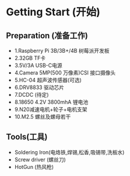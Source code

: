 # Getting Start (开始)
## Preparation (准备工作)
* 1.Raspberry Pi 3B/3B+/4B 树莓派开发板 
* 2.32GB TF卡
* 3.5V/3A USB-C电源
* 4.Camera 5MP(500 万像素)CSI 接口摄像头
* 5.HC-04 超声波传感器(可选)
* 6.DRV8833 驱动芯片
* 7.DCDC (待定)
* 8.18650 4.2V 3800mhA 锂电池
* 9.N20减速电机+轮子+电机支架
* 10.M2.5 螺丝及螺母若干
## Tools(工具)
* Soldering Iron(电烙铁,焊锡,松香,吸锡带,洗板水)
* Screw driver (螺丝刀)
* HotGun (热风枪)
